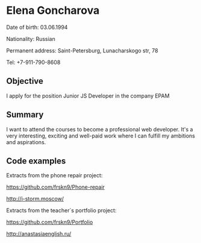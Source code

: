 # Elena Goncharova


Date of birth: 03.06.1994

Nationality: Russian

Permanent address: Saint-Petersburg, Lunacharskogo str, 78

Tel: +7-911-790-8608

## Objective 

I apply for the position Junior JS Developer in the company EPAM

## Summary

I want to attend the courses to become a professional web developer. It's a very interesting, exciting and well-paid work where I can fulfill my ambitions and aspirations.

## Code examples

Extracts from the phone repair project:

https://github.com/frskn9/Phone-repair

http://i-storm.moscow/

Extracts from the teacher`s portfolio project:

https://github.com/frskn9/Portfolio

http://anastasiaenglish.ru/



